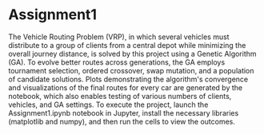 # Assignment1
The Vehicle Routing Problem (VRP), in which several vehicles must distribute to a group of clients from a central depot while minimizing the overall journey distance, is solved by this project using a Genetic Algorithm (GA). To evolve better routes across generations, the GA employs tournament selection, ordered crossover, swap mutation, and a population of candidate solutions. Plots demonstrating the algorithm's convergence and visualizations of the final routes for every car are generated by the notebook, which also enables testing of various numbers of clients, vehicles, and GA settings. To execute the project, launch the Assignment1.ipynb notebook in Jupyter, install the necessary libraries (matplotlib and numpy), and then run the cells to view the outcomes.
